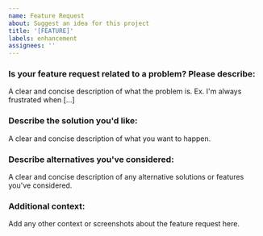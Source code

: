 ```yaml
---
name: Feature Request
about: Suggest an idea for this project
title: '[FEATURE]'
labels: enhancement
assignees: ''
---
```


### Is your feature request related to a problem? Please describe:

A clear and concise description of what the problem is. Ex. I'm always frustrated when [...]

### Describe the solution you'd like:

A clear and concise description of what you want to happen.

### Describe alternatives you've considered:

A clear and concise description of any alternative solutions or features you've considered.

### Additional context:

Add any other context or screenshots about the feature request here.

